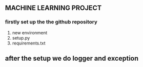 ## MACHINE LEARNING PROJECT

### firstly set up the the github repository
1. new environment
2. setup.py
3. requirements.txt


## after the setup we do logger and exception 